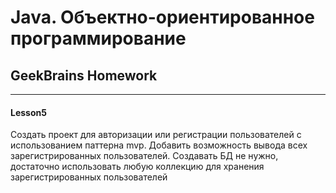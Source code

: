 # Java. Объектно-ориентированное программирование
## GeekBrains Homework

---

#### Lesson5

Создать проект для авторизации или регистрации пользователей с использованием паттерна mvp.
Добавить возможность вывода всех зарегистрированных пользователей.
Создавать БД не нужно, достаточно использовать любую коллекцию для хранения зарегистрированных пользователей
